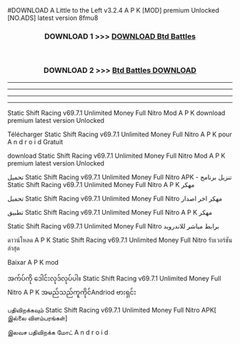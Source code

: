 #DOWNLOAD A Little to the Left v3.2.4 A P K [MOD] premium Unlocked [NO.ADS] latest version 8fmu8 



<div align="center">

<h3>DOWNLOAD 1 >>> <a href="https://getmod1.web.app/?judule=Btd Battles">DOWNLOAD Btd Battles</a></h3><br>

<h3>DOWNLOAD 2 >>> <a href="https://getmod1.web.app/?judule=Btd Battles">Btd Battles DOWNLOAD </a></h3>

</div>


----------------------------------------------------------

----------------------------------------------------------

----------------------------------------------------------

----------------------------------------------------------


Static Shift Racing v69.7.1 Unlimited Money Full Nitro  Mod A P K download premium latest version Unlocked

Télécharger  Static Shift Racing v69.7.1 Unlimited Money Full Nitro  A P K pour A n d r o i d Gratuit

download Static Shift Racing v69.7.1 Unlimited Money Full Nitro  Mod A P K premium latest version Unlocked

تحميل Static Shift Racing v69.7.1 Unlimited Money Full Nitro  APK - تنزيل برنامج Static Shift Racing v69.7.1 Unlimited Money Full Nitro  A P K مهكر

تحميل Static Shift Racing v69.7.1 Unlimited Money Full Nitro  مهكر اخر اصدار

تطبيق Static Shift Racing v69.7.1 Unlimited Money Full Nitro  A P K مهكر

Static Shift Racing v69.7.1 Unlimited Money Full Nitro  برابط مباشر للاندرويد

ดาวน์โหลด A P K Static Shift Racing v69.7.1 Unlimited Money Full Nitro  รับเวอร์ชันล่าสุด

Baixar A P K mod

အက်ပ်ကို ဒေါင်းလုဒ်လုပ်ပါ။ Static Shift Racing v69.7.1 Unlimited Money Full Nitro  A P K အမည်သည်ကူကိုင်Andriod ဗားရှင်း

பதிவிறக்கவும் Static Shift Racing v69.7.1 Unlimited Money Full Nitro  APK[ இல்லை விளம்பரங்கள்] 
 
இலவச பதிவிறக்க மோட் A n d r o i d



